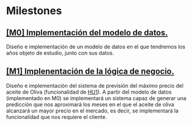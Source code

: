 # Milestones

## [[M0] Implementación del modelo de datos.](https://github.com/joseantonio2001/OlivApp/milestone/5)
Diseño e implementación de un modelo de datos en el que tendremos los años objeto de estudio, junto con sus datos.

## [[M1] Implenentación de la lógica de negocio.](https://github.com/joseantonio2001/OlivApp/milestone/6)
Diseño e implementación del sistema de previsión del máximo precio del aceite de Oliva (funcionalidad de [HU1](https://github.com/joseantonio2001/OlivApp/blob/Objetivo-1/docs/historias-usuario.md)). A partir del modelo de datos (implementado en M0) se implementará un sistema capaz de generar una predicción que nos aproximará los meses en el que el aceite de oliva alcanzará un mayor precio en el mercado, es decir, se implementará la funcionalidad que nos requiere el cliente.
